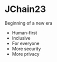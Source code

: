 # JChain23
Beginning of a new era
* Human-first
* Inclusive
* For everyone
* More security
* More privacy
